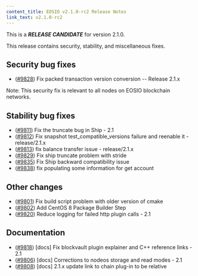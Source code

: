 ```yaml
---
content_title: EOSIO v2.1.0-rc2 Release Notes
link_text: v2.1.0-rc2
---
```


This is a ***RELEASE CANDIDATE*** for version 2.1.0.

This release contains security, stability, and miscellaneous fixes.

## Security bug fixes
- ([#9828](https://github.com/EOSIO/eos/pull/9828)) Fix packed transaction version conversion -- Release 2.1.x

Note: This security fix is relevant to all nodes on EOSIO blockchain networks.

## Stability bug fixes
- ([#9811](https://github.com/EOSIO/eos/pull/9811)) Fix the truncate bug in Ship - 2.1
- ([#9812](https://github.com/EOSIO/eos/pull/9812)) Fix snapshot test_compatible_versions failure and reenable it - release/2.1.x
- ([#9813](https://github.com/EOSIO/eos/pull/9813)) fix balance transfer issue - release/2.1.x
- ([#9829](https://github.com/EOSIO/eos/pull/9829)) Fix ship truncate problem with stride
- ([#9835](https://github.com/EOSIO/eos/pull/9835)) Fix Ship backward compatibility issue 
- ([#9838](https://github.com/EOSIO/eos/pull/9838)) fix populating some information for get account

## Other changes
- ([#9801](https://github.com/EOSIO/eos/pull/9801)) Fix build script problem with older version of cmake
- ([#9802](https://github.com/EOSIO/eos/pull/9802)) Add CentOS 8 Package Builder Step
- ([#9820](https://github.com/EOSIO/eos/pull/9820)) Reduce logging for failed http plugin calls - 2.1

## Documentation
- ([#9818](https://github.com/EOSIO/eos/pull/9818)) [docs] Fix blockvault plugin explainer and C++ reference links - 2.1
- ([#9806](https://github.com/EOSIO/eos/pull/9806)) [docs] Corrections to nodeos storage and read modes - 2.1
- ([#9808](https://github.com/EOSIO/eos/pull/9808)) [docs] 2.1.x update link to chain plug-in to be relative
